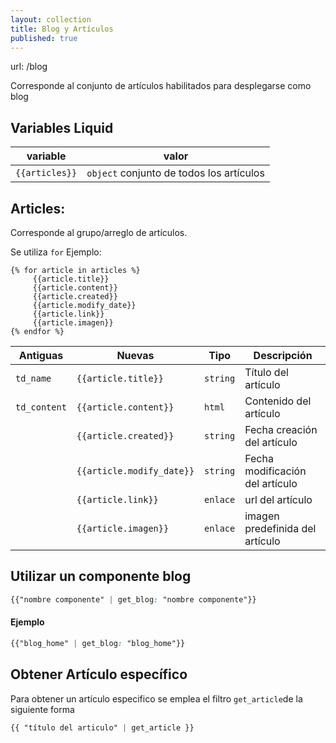 ```yaml
---
layout: collection
title: Blog y Artículos
published: true
---
```



url: /blog

Corresponde al conjunto de artículos habilitados para desplegarse como blog


## Variables Liquid 

| variable | valor | 
| -------- | ----- |
| `{{articles}}` | `object` conjunto de todos los artículos | 

## Articles:
Corresponde al grupo/arreglo de artículos.

Se utiliza `for` Ejemplo:

```django
{% for article in articles %}
     {{article.title}}
     {{article.content}}
     {{article.created}}
     {{article.modify_date}}
     {{article.link}}
     {{article.imagen}}
{% endfor %}

```

| Antiguas   | Nuevas                  | Tipo |Descripción                          |
| ---------- | ----------------------- | ------|------------------------------ |
|`td_name`   |`{{article.title}}`      | `string`|Título del artículo                  |
|`td_content`|`{{article.content}}`    | `html` |Contenido del artículo                  |
|            |`{{article.created}}`| `string`|Fecha creación del artículo |
|            |`{{article.modify_date}}`|  `string`| Fecha modificación del artículo   |
|            |`{{article.link}}`       | `enlace`| url del artículo                     |
|            |`{{article.imagen}}`     |  `enlace`| imagen predefinida del artículo      |

## Utilizar un componente blog

```css
{{"nombre componente" | get_blog: "nombre componente"}}
```
#### Ejemplo
```css
{{"blog_home" | get_blog: "blog_home"}}
```

## Obtener Artículo específico 
Para obtener un artículo especifico se emplea el filtro `get_article`de la siguiente forma
```css
{{ "título del articulo" | get_article }}
```